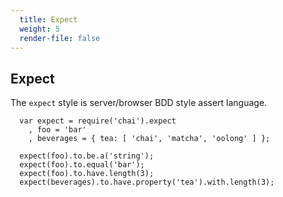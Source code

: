 ```yaml
---
  title: Expect
  weight: 5
  render-file: false
---
```


## Expect

The `expect` style is server/browser BDD style assert language.

      var expect = require('chai').expect
        , foo = 'bar'
        , beverages = { tea: [ 'chai', 'matcha', 'oolong' ] };

      expect(foo).to.be.a('string');
      expect(foo).to.equal('bar');
      expect(foo).to.have.length(3);
      expect(beverages).to.have.property('tea').with.length(3);
